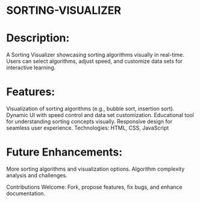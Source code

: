 # SORTING-VISUALIZER

# Description:
A Sorting Visualizer showcasing sorting algorithms visually in real-time. Users can select algorithms, adjust speed, and customize data sets for interactive learning.

# Features:
Visualization of sorting algorithms (e.g., bubble sort, insertion sort).
Dynamic UI with speed control and data set customization.
Educational tool for understanding sorting concepts visually.
Responsive design for seamless user experience.
Technologies: HTML, CSS, JavaScript

# Future Enhancements:
More sorting algorithms and visualization options.
Algorithm complexity analysis and challenges.


Contributions Welcome: Fork, propose features, fix bugs, and enhance documentation.
